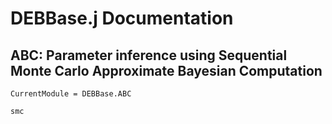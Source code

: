 # DEBBase.j Documentation

## ABC: Parameter inference using Sequential Monte Carlo Approximate Bayesian Computation

```@meta
CurrentModule = DEBBase.ABC
```

```@docs
smc
```
